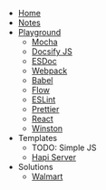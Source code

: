 * [Home](/)
* [Notes](/NOTES/)
* [Playground](play/)
  * [Mocha](play/test.mocha/)
  * [Docsify JS](play/test.docsify/docs/)
  * [ESDoc](play/test.esdoc/)
  * [Webpack](play/test.webpack/)
  * [Babel](play/test.babel/)
  * [Flow](play/test.flow/)
  * [ESLint](play/test.eslint/)
  * [Prettier](play/test.prettier/)
  * [React](play/test.react/)
  * [Winston](play/test.winston/)
* Templates
  * TODO: Simple JS
  * [Hapi Server](https://devlinjunker.github.io/template.node.hapi/)
* Solutions
  * [Walmart](sol/walmart.md)
